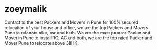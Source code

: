 # zoeymalik
Contact to the best Packers and Movers in Pune for 100% secured relocation of your house and office, we are the top Packers and Movers Pune to relocate bike, car and both. We are the most popular Packer and Mover in Pune to install RO, AC and both, we are the top rated Packer and Mover Pune to relocate above 3BHK.
